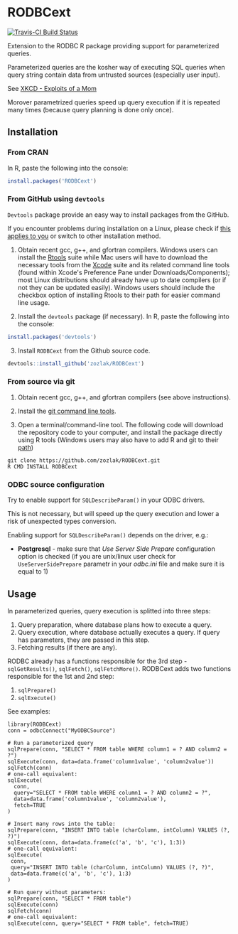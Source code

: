 # RODBCext

[![Travis-CI Build Status](https://travis-ci.org/zozlak/RODBCext.png?branch=master)](https://travis-ci.org/zozlak/RODBCext)

Extension to the RODBC R package providing support for parameterized queries.

Parameterized queries are the kosher way of executing SQL queries when query string contain data from untrusted sources (especially user input).

See [XKCD - Exploits of a Mom](http://xkcd.com/327/)

Morover parametrized queries speed up query execution if it is repeated many times (because query planning is done only once).

## Installation

### From CRAN

In R, paste the following into the console:

```r
install.packages('RODBCext')
```

### From GitHub using `devtools`

`Devtools` package provide an easy way to install packages from the GitHub.

If you encounter problems during installation on a Linux, please check if [this applies to you](https://github.com/hadley/devtools/issues/650) or switch to other installation method.

1) Obtain recent gcc, g++, and gfortran compilers. Windows users can install the
   [Rtools](https://CRAN.R-project.org/bin/windows/Rtools/) suite while Mac users will have to
   download the necessary tools from the [Xcode](https://itunes.apple.com/ca/app/xcode/id497799835?mt=12) suite and its
   related command line tools (found within Xcode's Preference Pane under Downloads/Components); 
   most Linux distributions should already have up to date compilers (or if not they can be updated easily). 
   Windows users should include the checkbox option of installing Rtools to their path for 
   easier command line usage.

2) Install the `devtools` package (if necessary). In R, paste the following into the console:

```r
install.packages('devtools')
```

3) Install `RODBCext` from the Github source code.

```r
devtools::install_github('zozlak/RODBCext')
```

### From source via git

1) Obtain recent gcc, g++, and gfortran compilers (see above instructions).

2) Install the [git command line tools](http://git-scm.com/downloads).

3) Open a terminal/command-line tool. The following code will download the repository 
code to your computer, and install the package directly using R tools 
(Windows users may also have to add R and git to their 
[path](http://www.computerhope.com/issues/ch000549.htm))

```
git clone https://github.com/zozlak/RODBCext.git
R CMD INSTALL RODBCext
```

### ODBC source configuration

Try to enable support for `SQLDescribeParam()` in your ODBC drivers.

This is not necessary, but will speed up the query execution and lower a risk of unexpected types conversion.

Enabling support for `SQLDescribeParam()` depends on the driver, e.g.:

- **Postgresql** - make sure that *Use Server Side Prepare* configuration option is checked (if you are unix/linux user check for `UseServerSidePrepare` parametr in your *odbc.ini* file and make sure it is equal to 1)

## Usage

In parameterized queries, query execution is splitted into three steps:

1. Query preparation, where database plans how to execute a query.
2. Query execution, where database actually executes a query.
   If query has parameters, they are passed in this step.
3. Fetching results (if there are any).

RODBC already has a functions responsible for the 3rd step - `sqlGetResults()`, `sqlFetch()`, `sqlFetchMore()`.
RODBCext adds two functions responsible for the 1st and 2nd step:

1. `sqlPrepare()`
2. `sqlExecute()`

See examples:
```
library(RODBCext)
conn = odbcConnect("MyODBCSource")

# Run a parameterized query
sqlPrepare(conn, "SELECT * FROM table WHERE column1 = ? AND column2 = ?")
sqlExecute(conn, data=data.frame('column1value', 'column2value'))
sqlFetch(conn)
# one-call equivalent:
sqlExecute(
  conn, 
  query="SELECT * FROM table WHERE column1 = ? AND column2 = ?", 
  data=data.frame('column1value', 'column2value'), 
  fetch=TRUE
)

# Insert many rows into the table:
sqlPrepare(conn, "INSERT INTO table (charColumn, intColumn) VALUES (?, ?)")
sqlExecute(conn, data=data.frame(c('a', 'b', 'c'), 1:3))
# one-call equivalent:
sqlExecute(
 conn, 
 query="INSERT INTO table (charColumn, intColumn) VALUES (?, ?)", 
 data=data.frame(c('a', 'b', 'c'), 1:3)
)

# Run query without parameters:
sqlPrepare(conn, "SELECT * FROM table")
sqlExecute(conn)
sqlFetch(conn)
# one-call equivalent:
sqlExecute(conn, query="SELECT * FROM table", fetch=TRUE)

```
